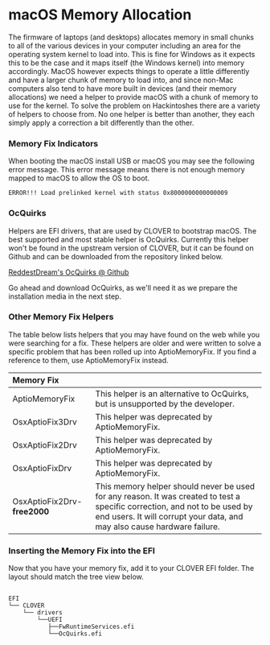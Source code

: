 # macOS Memory Allocation

The firmware of laptops \(and desktops\) allocates memory in small chunks to all of the various devices in your computer including an area for the operating system kernel to load into. This is fine for Windows as it expects this to be the case and it maps itself \(the Windows kernel\) into memory accordingly.  MacOS however expects things to operate a little differently and have a larger chunk of memory to load into, and since non-Mac computers also tend to have more built in devices \(and their memory allocations\) we need a helper to provide macOS with a chunk of memory to use for the kernel.  To solve the problem on Hackintoshes there are a variety of helpers to choose from.  No one helper is better than another, they each simply apply a correction a bit differently than the other.

### Memory Fix Indicators

When booting the macOS install USB or macOS you may see the following error message.  This error message means there is not enough memory mapped to macOS to allow the OS to boot.

```text
ERROR!!! Load prelinked kernel with status 0x8000000000000009
```

### OcQuirks

Helpers are EFI drivers, that are used by CLOVER to bootstrap macOS.  The best supported and most stable helper is OcQuirks.  Currently this helper won't be found in the upstream version of CLOVER, but it can be found on Github and can be downloaded from the repository linked below.

[ReddestDream's OcQuirks @ Github](https://github.com/ReddestDream/OcQuirks)

Go ahead and download OcQuirks, as we'll need it as we prepare the installation media in the next step.

### Other Memory Fix Helpers

The table below lists helpers that you may have found on the web while you were searching for a fix.  These helpers are older and were written to solve a specific problem that has been rolled up into AptioMemoryFix.  If you find a reference to them, use AptioMemoryFix instead.

| Memory Fix |  |
| :--- | :--- |
| AptioMemoryFix | This helper is an alternative to OcQuirks, but is unsupported by the developer. |
| OsxAptioFix3Drv | This helper was deprecated by AptioMemoryFix. |
| OsxAptioFix2Drv | This helper was deprecated by AptioMemoryFix. |
| OsxAptioFixDrv | This helper was deprecated by AptioMemoryFix. |
| OsxAptioFix2Drv-**free2000** | This memory helper should never be used for any reason.  It was created to test a specific correction, and not to be used by end users.  It will corrupt your data, and may also cause hardware failure. |

### Inserting the Memory Fix into the EFI

Now that you have your memory fix, add it to your CLOVER EFI folder.  The layout should match the tree view below.

```text

EFI
└── CLOVER
    └── drivers
        └──UEFI
           ├──FwRuntimeServices.efi
           └──OcQuirks.efi

```

